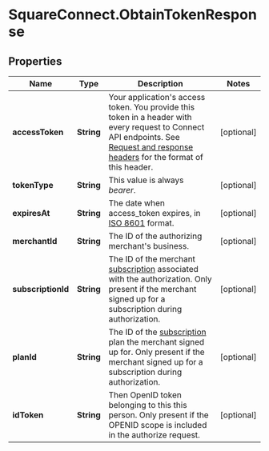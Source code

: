 # SquareConnect.ObtainTokenResponse

## Properties
Name | Type | Description | Notes
------------ | ------------- | ------------- | -------------
**accessToken** | **String** | Your application&#39;s access token. You provide this token in a header with every request to Connect API endpoints. See [Request and response headers](https://docs.connect.squareup.com/api/connect/v2/#requestandresponseheaders) for the format of this header. | [optional] 
**tokenType** | **String** | This value is always _bearer_. | [optional] 
**expiresAt** | **String** | The date when access_token expires, in [ISO 8601](http://www.iso.org/iso/home/standards/iso8601.htm) format. | [optional] 
**merchantId** | **String** | The ID of the authorizing merchant&#39;s business. | [optional] 
**subscriptionId** | **String** | The ID of the merchant [subscription](https://docs.connect.squareup.com/api/connect/v1/#navsection-subscriptionmanagement) associated with the authorization. Only present if the merchant signed up for a subscription during authorization. | [optional] 
**planId** | **String** | The ID of the [subscription](https://docs.connect.squareup.com/api/connect/v1/#navsection-subscriptionmanagement) plan the merchant signed up for. Only present if the merchant signed up for a subscription during authorization. | [optional] 
**idToken** | **String** | Then OpenID token belonging to this this person. Only present if the OPENID scope is included in the authorize request. | [optional] 


